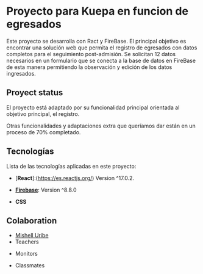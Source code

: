 # Proyecto para Kuepa en funcion de egresados

Este proyecto se desarrolla con Ract y FireBase. El principal objetivo es encontrar una solución web que permita el registro de egresados ​​con datos completos para el seguimiento post-admisión. Se solicitan 12 datos necesarios en un formulario que se conecta a la base de datos en FireBase de esta manera permitiendo la observación y edición de los datos ingresados.

## Proyect status

El proyecto está adaptado por su funcionalidad principal orientada al objetivo principal, el registro.

Otras funcionalidades y adaptaciones extra que queríamos dar están en un proceso de 70% completado.

## Tecnologías
Lista de las tecnologías aplicadas en este proyecto:

+ [__React__]:(https://es.reactjs.org/) Version ^17.0.2.
* [__Firebase__](https://console.firebase.google.com/u/0/project/egresados-a544f/firestore/data/~2Flinks~2F9jhRBQOH91moknnoRdzs): Version ^8.8.0
- __CSS__

## Colaboration

+ [Mishell Uribe](https://github.com/mishellconese)
+ Teachers
* Monitors
- Classmates
